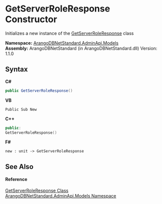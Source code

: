 # GetServerRoleResponse Constructor 
 

Initializes a new instance of the <a href="f98cd590-2f64-e9e3-42bb-6726b3bcb2a7">GetServerRoleResponse</a> class

**Namespace:**&nbsp;<a href="09a5369e-c1cb-35e0-2a36-7817d39ab37d">ArangoDBNetStandard.AdminApi.Models</a><br />**Assembly:**&nbsp;ArangoDBNetStandard (in ArangoDBNetStandard.dll) Version: 1.1.0

## Syntax

**C#**<br />
``` C#
public GetServerRoleResponse()
```

**VB**<br />
``` VB
Public Sub New
```

**C++**<br />
``` C++
public:
GetServerRoleResponse()
```

**F#**<br />
``` F#
new : unit -> GetServerRoleResponse
```


## See Also


#### Reference
<a href="f98cd590-2f64-e9e3-42bb-6726b3bcb2a7">GetServerRoleResponse Class</a><br /><a href="09a5369e-c1cb-35e0-2a36-7817d39ab37d">ArangoDBNetStandard.AdminApi.Models Namespace</a><br />